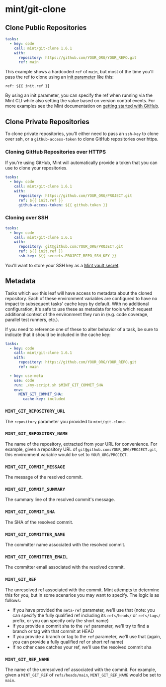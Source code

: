 # mint/git-clone

## Clone Public Repositories

```yaml
tasks:
  - key: code
    call: mint/git-clone 1.6.1
    with:
      repository: https://github.com/YOUR_ORG/YOUR_REPO.git
      ref: main
```

This example shows a hardcoded `ref` of `main`, but most of the time you'll pass the ref to clone using an [init parameter](https://www.rwx.com/docs/mint/init-parameters) like this:

```
ref: ${{ init.ref }}
```

By using an init parameter, you can specify the ref when running via the Mint CLI while also setting the value based on version control events.
For more examples see the Mint documentation on [getting started with GitHub](https://www.rwx.com/docs/mint/getting-started/github).

## Clone Private Repositories

To clone private repositories, you'll either need to pass an `ssh-key` to clone over ssh, or a `github-access-token` to clone GitHub repositories over https.

### Cloning GitHub Repositories over HTTPS

If you're using GitHub, Mint will automatically provide a token that you can use to clone your repositories.

```yaml
tasks:
  - key: code
    call: mint/git-clone 1.6.1
    with:
      repository: https://github.com/YOUR_ORG/PROJECT.git
      ref: ${{ init.ref }}
      github-access-token: ${{ github.token }}
```

### Cloning over SSH

```yaml
tasks:
  - key: code
    call: mint/git-clone 1.6.1
    with:
      repository: git@github.com:YOUR_ORG/PROJECT.git
      ref: ${{ init.ref }}
      ssh-key: ${{ secrets.PROJECT_REPO_SSH_KEY }}
```

You'll want to store your SSH key as a [Mint vault secret](https://www.rwx.com/docs/mint/vaults).

## Metadata

Tasks which `use` this leaf will have access to metadata about the cloned repository. Each of these environment variables are configured to have no impact to subsequent tasks' cache keys by default. With no additional configuration, it's safe to use these as metadata for tools which request additional context of the environment they run in (e.g. code coverage, parallel test runners, etc.).

If you need to reference one of these to alter behavior of a task, be sure to indicate that it should be included in the cache key:

```yaml
tasks:
  - key: code
    call: mint/git-clone 1.6.1
    with:
      repository: https://github.com/YOUR_ORG/YOUR_REPO.git
      ref: main

  - key: use-meta
    use: code
    run: ./my-script.sh $MINT_GIT_COMMIT_SHA
    env:
      MINT_GIT_COMMIT_SHA:
        cache-key: included
```

### `MINT_GIT_REPOSITORY_URL`

The `repository` parameter you provided to `mint/git-clone`.

### `MINT_GIT_REPOSITORY_NAME`

The name of the repository, extracted from your URL for convenience. For example, given a repository URL of `git@github.com:YOUR_ORG/PROJECT.git`, this environment variable would be set to `YOUR_ORG/PROJECT`.

### `MINT_GIT_COMMIT_MESSAGE`

The message of the resolved commit.

### `MINT_GIT_COMMIT_SUMMARY`

The summary line of the resolved commit's message.

### `MINT_GIT_COMMIT_SHA`

The SHA of the resolved commit.

### `MINT_GIT_COMMITTER_NAME`

The committer name associated with the resolved commit.

### `MINT_GIT_COMMITTER_EMAIL`

The committer email associated with the resolved commit.

### `MINT_GIT_REF`

The unresolved ref associated with the commit. Mint attempts to determine this for you, but in some scenarios you may want to specify. The logic is as follows:

- If you have provided the `meta-ref` parameter, we'll use that (note: you can specify the fully qualified ref including its `refs/heads/` or `refs/tags/` prefix, or you can specify only the short name)
- If you provide a commit sha to the `ref` parameter, we'll try to find a branch or tag with that commit at HEAD
- If you provide a branch or tag to the `ref` parameter, we'll use that (again, you can provide a fully qualified ref or short ref name)
- If no other case catches your ref, we'll use the resolved commit sha

### `MINT_GIT_REF_NAME`

The name of the unresolved ref associated with the commit. For example, given a `MINT_GIT_REF` of `refs/heads/main`, `MINT_GIT_REF_NAME` would be set to `main`.
